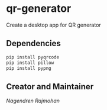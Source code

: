# qr-generator
Create a desktop app for  QR generator

## Dependencies

```sh
pip install pyqrcode
pip install pillow
pip install pypng
```


## Creator and Maintainer
_Nagendren Rajmohan_
